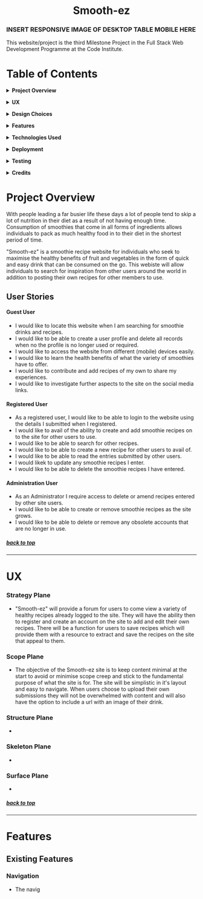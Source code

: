 <h1 align="center">Smooth-ez</h1>

### INSERT RESPONSIVE IMAGE OF DESKTOP TABLE MOBILE HERE

This website/project is the third Milestone Project in the Full Stack Web Development Programme at the Code Institute.


# Table of Contents

**<details><summary>Project Overview</summary>**
* [**Project Overview**](#project-overview)
* [**User Stories**](#user-stories)
    -   [**Guest User**](#guest-user)
    -   [**Registered User**](#registered-user)
    -   [**Administration User**](#Administration-user)
</details>

**<details><summary>UX</summary>**
* [**1.1 Strategy Plane**](#strategy-plane)
* [**1.2 Scope Plane**](#scope-plane)
* [**1.3 Structure Plane**](#structure-plane)
* [**1.4 Skeleton Plane**](#skeleton-plane)
* [**1.5 Surface Plane**](#surface-plane)
    </details>

**<details><summary>Design Choices</summary>**
* [**Fonts**](#fonts)
* [**Icons**](#icons)
* [**Colors**](#colors)</details>

**<details><summary>Features</summary>**
* [**Existing Features**](#existing-features)
* [**Remaining Features Still to Implement**](#remaining-features-still-to-implement)
</details>

**<details><summary>Technologies Used</summary>**
* [**Libraries**](#libraries)
* [**Version Control**](#version-control)
</details>

**<details><summary>Deployment</summary>**
* [**Deployment**](#deployment)
</details>

**<details><summary>Testing</summary>**
* [**Testing**](#testing)</details>

**<details><summary>Credits</summary>**
* [**Content**](#content)
* [**Acknowledgements**](#acknowledgements)</details>

# Project Overview

With people leading a far busier life these days a lot of people tend to skip a lot of nutrition in their
diet as a result of not having enough time.  Consumption of smoothies that come in all forms of ingredients
allows individuals to pack as much healthy food in to their diet in the shortest period of time.

"Smooth-ez" is a smoothie recipe website for individuals who seek to maximise the healthy benefits of fruit
and vegetables in the form of quick and easy drink that can be consumed on the go. This webiste will allow
individuals to search for inspiration from other users around the world in addition to posting their own recipes
for other members to use.

## User Stories

####  Guest User

*   I would like to locate this website when I am searching for smoothie drinks and recipes.
*   I would like to be able to create a user profile and delete all records when no the profile is no longer used or required.
*   I would like to access the website from different (mobile) devices easily.
*   I would like to learn the health benefits of what the variety of smoothies have to offer.
*   I would like to contribute and add recipes of my own to share my experiences.
*   I would like to investigate further aspects to the site on the social media links.

####  Registered User

*   As a registered user, I would like to be able to login to the website using the details I submitted when I registered.
*   I would like to avail of the ability to create and add smoothie recipes on to the site for other users to use.
*   I would like to be able to search for other recipes.
*   I would like to be able to create a new recipe for other users to avail of.
*   I would like to be able to read the entries submitted by other users.
*   I would likek to update any smoothie recipes I enter.
*   I would like to be able to delete the smoothie recipes I have entered.

####  Administration User

*   As an Administrator I require access to delete or amend recipes entered by other site users.
*   I would like to be able to create or remove smoothie recipes as the site grows.
*   I would like to be able to delete or remove any obsolete accounts that are no longer in use.

##### [back to top](#table-of-contents)
---

# UX

### Strategy Plane

-   "Smooth-ez" will provide a forum for users to come view a variety of healthy recipes already logged to the site.  They will have the 
ability then to register and create an account on the site to add and edit their own recipes.  There will be a function for users to save
recipes which will provide them with a resource to extract and save the recipes on the site that appeal to them.

### Scope Plane

-   The objective of the Smooth-ez site is to keep content minimal at the start to avoid or minimise scope creep and stick to the fundamental
purpose of what the site is for.  The site will be simplistic in it's layout and easy to navigate.  When users choose to upload their own submissions
they will not be overwhelmed with content and will also have the option to include a url with an image of their drink.

### Structure Plane

-   

### Skeleton Plane

-   

### Surface Plane

-   

##### [back to top](#table-of-contents)

---

# Features

## Existing Features

### Navigation

-   The navig